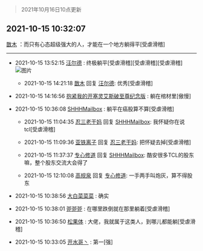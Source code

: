 > 2021年10月16日10点更新
<link rel="stylesheet" href="https://cdn.jsdelivr.net/gh/taotie6/sampleJSON@main/css/photo_show.css">
<meta name="referrer" content="no-referrer" />


 ## 2021-10-15 10:32:07 

 [㪚木](https://www.coolapk.com/feed/30700526?shareKey=MTUxYjhlMWIyYjQ3NjE2OGVlYTI~) ：而只有心态超级强大的人，才能在一个地方躺得平[受虐滑稽] 

<div class="album">
</div>

 ------- 

- 2021-10-15 13:52:15 [汪尔德](uid=1595236) : 终极躺平[受虐滑稽][受虐滑稽][受虐滑稽] ![图片](https://image.coolapk.com/feed/2021/1015/13/1595236_ec4320f4_7134_9939@640x640.jpeg)

    - 2021-10-15 14:21:18 [㪚木](uid=1081091) 回复 [汪尔德](uid=1595236): 优秀[受虐滑稽] 

- 2021-10-15 14:16:56 [抱紧我的开塞灵艾斯破至尊纪念版](uid=3869853) : 躺在棺材里[傲慢] 

- 2021-10-15 10:36:08 [SHHHMailbox](uid=3071885) : 躺平在癌股算不算[受虐滑稽] 

    - 2021-10-15 11:04:35 [忍三老干妈](uid=2094194) 回复 [SHHHMailbox](uid=3071885): 我怀疑你在说tcl[受虐滑稽] 

    - 2021-10-15 11:09:36 [亚铁离子](uid=2220712) 回复 [忍三老干妈](uid=2094194): 把怀疑去掉[受虐滑稽] 

    - 2021-10-15 11:37:37 [专心修道](uid=3218687) 回复 [SHHHMailbox](uid=3071885): 酷安很多TCL的股东嘛，整个股东交流大会得了 

    - 2021-10-15 12:10:08 [高规泉](uid=1123484) 回复 [专心修道](uid=3218687): 一手两手叫炮灰，算不得股东 

- 2021-10-15 10:38:56 [大白菜菜菜](uid=2081020) : 确实 

- 2021-10-15 10:38:01 [戼戼戼](uid=4044548) : 在哪里跌倒就在那里躺着[受虐滑稽] 

- 2021-10-15 10:36:50 [松果体](uid=1168929) : 大佬，我就属于这类人，到哪儿都能躺[受虐滑稽] 

- 2021-10-15 10:33:05 [开水哥丶](uid=608451) : 第一[强] 

